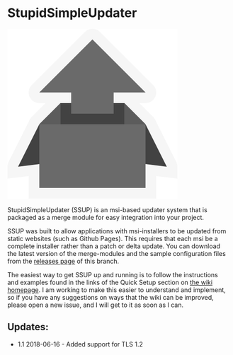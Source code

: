# StupidSimpleUpdater

![StupidSimpleUpdater Logo](https://github.com/Carson-Shook/StupidSimpleUpdater/blob/gh-pages/SSUPIcon.svg)

StupidSimpleUpdater (SSUP) is an msi-based updater system that is packaged as a merge module for easy integration into your project.

SSUP was built to allow applications with msi-installers to be updated from static websites (such as Github Pages). This requires that each msi be a complete installer rather than a patch or delta update. You can download the latest version of the merge-modules and the sample configuration files from the [releases page](https://github.com/Carson-Shook/StupidSimpleUpdater/releases) of this branch.

The easiest way to get SSUP up and running is to follow the instructions and examples found in the links of the Quick Setup section on [the wiki homepage](https://github.com/Carson-Shook/StupidSimpleUpdater/wiki). I am working to make this easier to understand and implement, so if you have any suggestions on ways that the wiki can be improved, please open a new issue, and I will get to it as soon as I can. 

## Updates:
* 1.1 2018-06-16 - Added support for TLS 1.2
